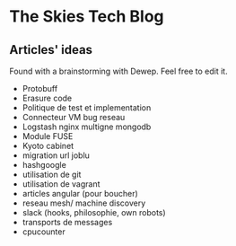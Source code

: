 # The Skies Tech Blog

## Articles' ideas

Found with a brainstorming with Dewep. Feel free to edit it.

- Protobuff
- Erasure code
- Politique de test et implementation
- Connecteur VM bug reseau
- Logstash nginx multigne mongodb
- Module FUSE
- Kyoto cabinet
- migration url joblu
- hashgoogle
- utilisation de git
- utilisation de vagrant
- articles angular (pour boucher)
- reseau mesh/ machine discovery
- slack (hooks, philosophie, own robots)
- transports de messages
- cpucounter
